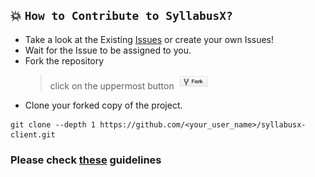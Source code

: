 ## 💥 `How to Contribute to SyllabusX?`

-   Take a look at the Existing [Issues](https://github.com/akshat-OwO/syllabusx-client) or create your own Issues!
-   Wait for the Issue to be assigned to you.
-   Fork the repository
    > click on the uppermost button <img src="https://github.com/vaibhavx42/vaibhavx42/blob/main/.github/workflows/fork.png" width=50>
-   Clone your forked copy of the project.

```
git clone --depth 1 https://github.com/<your_user_name>/syllabusx-client.git

```

### Please check [these](https://opensource.guide/how-to-contribute/#how-to-submit-a-contribution) guidelines
